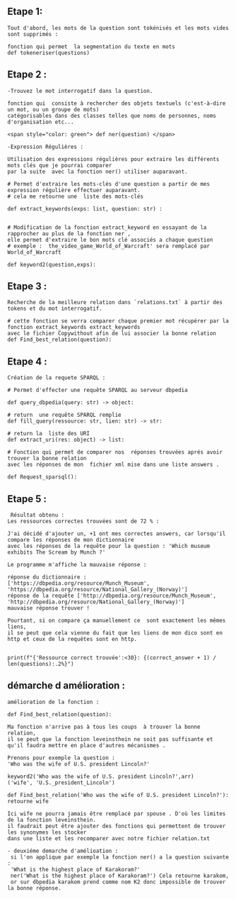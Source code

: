 
## Etape 1: 

    Tout d'abord, les mots de la question sont tokénisés et les mots vides sont supprimés :

    fonction qui permet  la segmentation du texte en mots
    def tokeneriser(questions)

  ## Etape 2 : 
    -Trouvez le mot interrogatif dans la question.

    fonction qui  consiste à rechercher des objets textuels (c'est-à-dire un mot, ou un groupe de mots)  
    catégorisables dans des classes telles que noms de personnes, noms d'organisation etc...   
    
    <span style="color: green"> def ner(question) </span>

    -Expression Régulières :

    Utilisation des expressions régulières pour extraire les différents mots clés que je pourrai comparer
    par la suite  avec la fonction ner() utiliser auparavant.

    # Permet d'extraire les mots-clés d'une question a partir de mes expression régulière effectuer auparavant.
    # cela me retourne une  liste des mots-clés

    def extract_keywords(exps: list, question: str) :


    # Modification de la fonction extract_keyword en essayant de la rapprocher au plus de la fonction ner ,
    elle permet d'extraire le bon mots clé associés a chaque question 
    # exemple :  the_video_game_World_of_Warcraft' sera remplacé par  World_of_Warcraft

    def keyword2(question,exps):

 ## Etape 3 :  
    Recherche de la meilleure relation dans `relations.txt` à partir des tokens et du mot interrogatif.

    # cette fonction se verra comparer chaque premier mot récupérer par la fonction extract_keywords extract_keywords 
    avec le fichier Copywithout afin de lui associer la bonne relation 
    def Find_best_relation(question): 


 ## Etape 4 : 
    Création de la requete SPARQL :

    # Permet d'effecter une requête SPARQL au serveur dbpedia

    def query_dbpedia(query: str) -> object:

    # return  une requête SPARQL remplie
    def fill_query(ressource: str, lien: str) -> str:

    # return la  liste des URI 
    def extract_uri(res: object) -> list:

    # Fonction qui permet de comparer nos  réponses trouvées aprés avoir trouver la bonne relation  
    avec les réponses de mon  fichier xml mise dans une liste answers .

    def Request_sparsql():

 ## Etape 5 : 
     Résultat obtenu :
    Les ressources correctes trouvées sont de 72 % :

    J'ai décidé d'ajouter un, +1 ont mes correctes answers, car lorsqu'il compare les réponses de mon dictionnaire 
    avec les réponses de la requête pour la question : 'Which museum exhibits The Scream by Munch ?'

    Le programme m'affiche la mauvaise réponse : 

    réponse du dictionnaire : ['https://dbpedia.org/resource/Munch_Museum', 'https://dbpedia.org/resource/National_Gallery_(Norway)']  
    réponse de la requête ['http://dbpedia.org/resource/Munch_Museum', 'http://dbpedia.org/resource/National_Gallery_(Norway)']
    mauvaise réponse trouver !

    Pourtant, si on compare ça manuellement ce  sont exactement les mêmes liens, 
    il se peut que cela vienne du fait que les liens de mon dico sont en http et ceux de la requêtes sont en http.
    
    
    print(f"{'Ressource correct trouvée':<30}: {(correct_answer + 1) / len(questions):.2%}")


## démarche d amélioration : 

    amélioration de la fonction : 

    def Find_best_relation(question): 

    Ma fonction n'arrive pas à tous les coups  à trouver la bonne relation, 
    il se peut que la fonction leveinsthein ne soit pas suffisante et qu'il faudra mettre en place d'autres mécanismes . 

    Prenons pour exemple la question : 
    'Who was the wife of U.S. president Lincoln?'

    keyword2('Who was the wife of U.S. president Lincoln?',arr)
    ('wife', 'U.S._president_Lincoln')

    def Find_best_relation('Who was the wife of U.S. president Lincoln?'): retourne wife

    Ici wife ne pourra jamais être remplacé par spouse . D'où les limites de la fonction leveinsthein.
    il faudrait peut être ajouter des fonctions qui permettent de trouver les synonymes les stocker
    dans une liste et les recomparer avec notre fichier relation.txt

    - deuxiéme demarche d'amélioation :
     si l'on applique par exemple la fonction ner() a la question suivante : 
     'What is the highest place of Karakoram?'
     ner('What is the highest place of Karakoram?') Cela retourne karakom, 
     or sur dbpedia karakom prend comme nom K2 donc impossible de trouver la bonne réponse.
    
    

    









